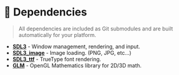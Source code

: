 # 🔧 Dependencies

> All dependencies are included as Git submodules and are built automatically for your platform.

- **[SDL3](https://github.com/libsdl-org/SDL)** - Window management, rendering, and input.
- **[SDL3_image](https://github.com/libsdl-org/SDL_image)** - Image loading. (PNG, JPG, etc...)
- **[SDL3_ttf](https://github.com/libsdl-org/SDL_ttf)** - TrueType font rendering.
- **[GLM](https://github.com/g-truc/glm)** - OpenGL Mathematics library for 2D/3D math.
